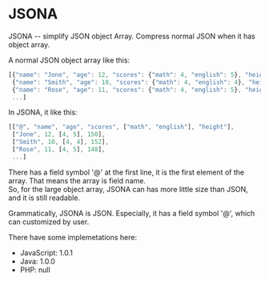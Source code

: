 # JSONA
JSONA -- simplify JSON object Array. Compress normal JSON when it has object array.

A normal JSON object array like this:<br>
```javascript
[{"name": "Jone", "age": 12, "scores": {"math": 4, "english": 5}, "height": 150},
 {"name": "Smith", "age": 10, "scores": {"math": 4, "english": 4}, "height": 152}, 
 {"name": "Rose", "age": 11, "scores": {"math": 4, "english": 5}, "height": 148}, 
 ...]
```
In JSONA, it like this:<br>
```javascript
[["@", "name", "age", "scores", ["math", "english"], "height"], 
 ["Jone", 12, [4, 5], 150],
 ["Smith", 10, [4, 4], 152],
 ["Rose", 11, [4, 5], 148],
 ...]
```
There has a field symbol '@' at the first line, it is the first element of the array. That means the array is field name.<br>
So, for the large object array, JSONA can has more little size than JSON, and it is still readable.<br>

Grammatically, JSONA is JSON. Especially, it has a field symbol '@', which can customized by user.<br>

There have some implemetations here:
* JavaScript: 1.0.1
* Java: 1.0.0
* PHP: null

